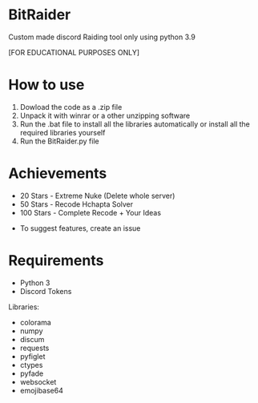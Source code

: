 # BitRaider

Custom made discord Raiding tool only using python 3.9

[FOR EDUCATIONAL PURPOSES ONLY]

# How to use
1. Dowload the code as a .zip file
2. Unpack it with winrar or a other unzipping software
3. Run the .bat file to install all the libraries automatically or install all the required libraries yourself
4. Run the BitRaider.py file

# Achievements
- 20 Stars - Extreme Nuke (Delete whole server)
- 50 Stars - Recode Hchapta Solver
- 100 Stars - Complete Recode + Your Ideas

* To suggest features, create an issue

# Requirements
- Python 3
- Discord Tokens


Libraries:
- colorama
- numpy
- discum
- requests
- pyfiglet
- ctypes
- pyfade
- websocket
- emojibase64




